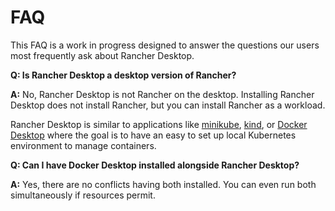 # FAQ

This FAQ is a work in progress designed to answer the questions our users most frequently ask about Rancher Desktop.

**Q: Is Rancher Desktop a desktop version of Rancher?**

**A:** No, Rancher Desktop is not Rancher on the desktop. Installing Rancher Desktop does not install Rancher, but you can install Rancher as a workload. 

Rancher Desktop is similar to applications like [minikube], [kind], or [Docker Desktop] where the goal is to have an easy to set up local Kubernetes environment to manage containers.

[minikube]:
https://minikube.sigs.k8s.io/docs/

[kind]:
https://kind.sigs.k8s.io/docs/user/quick-start/

[Docker Desktop]:
https://docs.docker.com/desktop/

**Q: Can I have Docker Desktop installed alongside Rancher Desktop?**

**A:** Yes, there are no conflicts having both installed. You can even run both simultaneously if resources permit.

